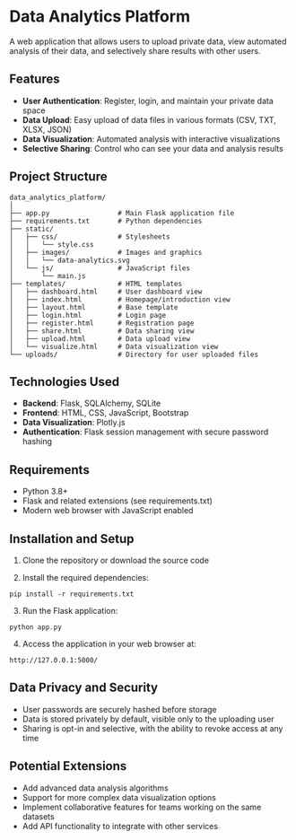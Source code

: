 # Data Analytics Platform

A web application that allows users to upload private data, view automated analysis of their data, and selectively share results with other users.

## Features

- **User Authentication**: Register, login, and maintain your private data space
- **Data Upload**: Easy upload of data files in various formats (CSV, TXT, XLSX, JSON)
- **Data Visualization**: Automated analysis with interactive visualizations
- **Selective Sharing**: Control who can see your data and analysis results

## Project Structure

```
data_analytics_platform/
│
├── app.py                 # Main Flask application file
├── requirements.txt       # Python dependencies
├── static/               
│   ├── css/               # Stylesheets
│   │   └── style.css     
│   ├── images/            # Images and graphics
│   │   └── data-analytics.svg
│   └── js/                # JavaScript files
│       └── main.js
├── templates/             # HTML templates
│   ├── dashboard.html     # User dashboard view
│   ├── index.html         # Homepage/introduction view
│   ├── layout.html        # Base template
│   ├── login.html         # Login page
│   ├── register.html      # Registration page
│   ├── share.html         # Data sharing view
│   ├── upload.html        # Data upload view
│   └── visualize.html     # Data visualization view
└── uploads/               # Directory for user uploaded files
```

## Technologies Used

- **Backend**: Flask, SQLAlchemy, SQLite
- **Frontend**: HTML, CSS, JavaScript, Bootstrap
- **Data Visualization**: Plotly.js
- **Authentication**: Flask session management with secure password hashing

## Requirements

- Python 3.8+
- Flask and related extensions (see requirements.txt)
- Modern web browser with JavaScript enabled

## Installation and Setup

1. Clone the repository or download the source code

2. Install the required dependencies:
```
pip install -r requirements.txt
```

3. Run the Flask application:
```
python app.py
```

4. Access the application in your web browser at:
```
http://127.0.0.1:5000/
```

## Data Privacy and Security

- User passwords are securely hashed before storage
- Data is stored privately by default, visible only to the uploading user
- Sharing is opt-in and selective, with the ability to revoke access at any time

## Potential Extensions

- Add advanced data analysis algorithms
- Support for more complex data visualization options
- Implement collaborative features for teams working on the same datasets
- Add API functionality to integrate with other services